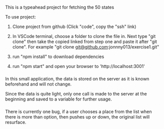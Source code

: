 This is a typeahead project for fetching the 50 states

To use project:

1. Clone project from github (Click "code", copy the "ssh" link)

2. In VSCode terminal, choose a folder to clone the file in. Next type "git clone" then take the copied linked from step one and paste it after "git clone". For example "git clone git@github.com:jonnny013/exercise1.git" 

3. run "npm install" to download dependencies

4. run "npm start" and open your browser to 'http://localhost:3001'


###

In this small application, the data is stored on the server as it is known beforehand and will not change.

Since the data is quite light, only one call is made to the server at the beginning and saved to a variable for further usage.

###

There is currently one bug, if a user chooses a place from the list when there is more than option, then pushes up or down, the original list will resurface.